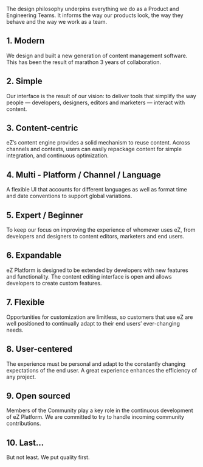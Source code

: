 The design philosophy underpins everything we do as a Product and Engineering Teams. It informs the way our products look, the way they behave and the way we work as a team.

## <div class="mgt-2">1. Modern</div>
We design and built a new generation of content management software. This has been the result of marathon 3 years of collaboration.

## <div class="mgt-2">2. Simple</div>
Our interface is the result of our vision: to deliver tools that simplify the way people — developers, designers, editors and marketers — interact with content.

## <div class="mgt-2">3. Content-centric</div>
eZ’s content engine provides a solid mechanism to reuse content. Across channels and contexts, users can easily repackage content for simple integration, and continuous optimization.

## <div class="mgt-2">4. Multi - Platform / Channel / Language</div>
A flexible UI that accounts for different languages as well as format time and date conventions to support global variations.

## <div class="mgt-2">5. Expert / Beginner</div>
To keep our focus on improving the experience of whomever uses eZ, from developers and designers to content editors, marketers and end users.

## <div class="mgt-2">6. Expandable</div>
eZ Platform is designed to be extended by developers with new features and functionality. The content editing interface is open and allows developers to create custom features.

## <div class="mgt-2">7. Flexible</div>
Opportunities for customization are limitless, so customers that use eZ are well positioned to continually adapt to their end users’ ever-changing needs.

## <div class="mgt-2">8. User-centered</div>
The experience must be personal and adapt to the constantly changing expectations of the end user. A great experience enhances the efficiency of any project.

## <div class="mgt-2">9. Open sourced</div>
Members of the Community play a key role in the continuous development of eZ Platform. We are committed to try to handle incoming community contributions.

## <div class="mgt-2">10. Last...</div>
But not least. We put quality first.
